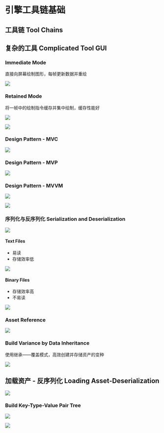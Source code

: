 # 引擎工具链基础

## 工具链 Tool Chains

## 复杂的工具 Complicated Tool GUI

### Immediate Mode

直接向屏幕绘制图形，每帧更新数据并重绘

![](attachments/Pasted%20image%2020220709233417.png)

### Retained Mode

将一帧中的绘制指令缓存并集中绘制，缓存性能好

![](attachments/Pasted%20image%2020220709233516.png)

![](attachments/Pasted%20image%2020220709233612.png)

### Design Pattern - MVC

![](attachments/Pasted%20image%2020220709233646.png)

### Design Pattern - MVP

![](attachments/Pasted%20image%2020220709233852.png)

### Design Pattern - MVVM

![](attachments/Pasted%20image%2020220709233926.png)

![](attachments/Pasted%20image%2020220709233957.png)

### 序列化与反序列化 Serialization and Deserialization

![](attachments/Pasted%20image%2020220709234317.png)

#### Text Files

- 易读
- 存储效率低

![](attachments/Pasted%20image%2020220709234844.png)

#### Binary Files

- 存储效率高
- 不易读

![](attachments/Pasted%20image%2020220709234909.png)

### Asset Reference

![](attachments/Pasted%20image%2020220709235115.png)

### Build Variance by Data Inheritance

使用继承——覆盖模式，高效创建并存储资产的变种

![](attachments/Pasted%20image%2020220709235320.png)

## 加载资产 - 反序列化 Loading Asset-Deserialization

![](attachments/Pasted%20image%2020220709235907.png)

### Build Key-Type-Value Pair Tree

![](attachments/Pasted%20image%2020220710000013.png)


![](attachments/Pasted%20image%2020220710000158.png)
